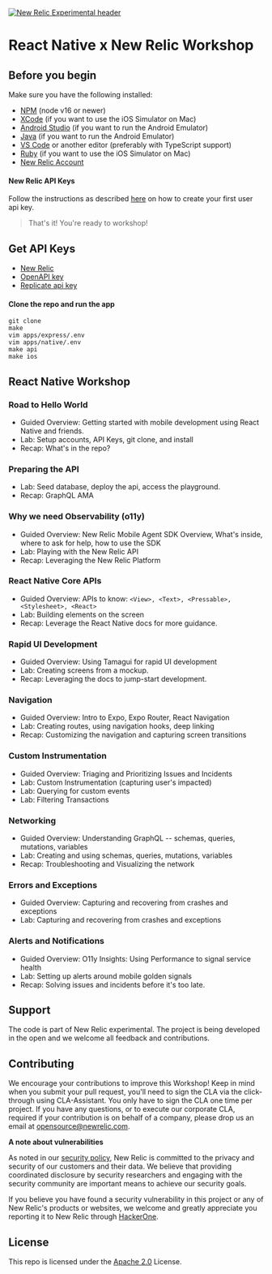 [![New Relic Experimental header](https://github.com/newrelic/opensource-website/raw/master/src/images/categories/Experimental.png)](https://opensource.newrelic.com/oss-category/#new-relic-experimental)

# React Native x New Relic Workshop

## Before you begin

Make sure you have the following installed:

- [NPM](https://github.com/nvm-sh/nvm) (node v16 or newer)
- [XCode](https://developer.apple.com/xcode/) (if you want to use the iOS Simulator on Mac)
- [Android Studio](https://developer.android.com/studio) (if you want to run the Android Emulator)
- [Java](https://www.java.com/download/ie_manual.jsp) (if you want to run the Android Emulator)
- [VS Code](https://code.visualstudio.com/) or another editor (preferably with TypeScript support)
- [Ruby](https://rvm.io/) (if you want to use the iOS Simulator on Mac)
- [New Relic Account](https://newrelic.com/signup?utm_source=github&utm_medium=community&utm_campaign=devrel-workshop)

#### New Relic API Keys

Follow the instructions as described [here](https://docs.newrelic.com/docs/apis/intro-apis/new-relic-api-keys/#overview-keys) on how to create your first user api key.

> That's it! You're ready to workshop!

## Get API Keys
- [New Relic](https://one.newrelic.com/launcher/api-keys-ui.api-keys-launcher)
- [OpenAPI key](https://openai.com/api/)
- [Replicate api key](https://replicate.com/)

#### Clone the repo and run the app
```
git clone
make
vim apps/express/.env
vim apps/native/.env
make api
make ios
```

## React Native Workshop

### Road to Hello World
* Guided Overview: Getting started with mobile development using React Native and friends.
* Lab: Setup accounts, API Keys, git clone, and install
* Recap: What's in the repo?

### Preparing the API
* Lab: Seed database, deploy the api, access the playground.
* Recap: GraphQL AMA

### Why we need Observability (o11y)
* Guided Overview: New Relic Mobile Agent SDK Overview, What's inside, where to ask for help, how to use the SDK
* Lab: Playing with the New Relic API
* Recap: Leveraging the New Relic Platform

### React Native Core APIs
* Guided Overview: APIs to know: `<View>, <Text>, <Pressable>, <Stylesheet>, <React>`
* Lab: Building elements on the screen
* Recap: Leverage the React Native docs for more guidance.

### Rapid UI Development
* Guided Overview: Using Tamagui for rapid UI development
* Lab: Creating screens from a mockup.
* Recap: Leveraging the docs to jump-start development.

### Navigation
* Guided Overview: Intro to Expo, Expo Router, React Navigation
* Lab: Creating routes, using navigation hooks, deep linking
* Recap: Customizing the navigation and capturing screen transitions

### Custom Instrumentation
* Guided Overview: Triaging and Prioritizing Issues and Incidents
* Lab: Custom Instrumentation (capturing user's impacted)
* Lab: Querying for custom events
* Lab: Filtering Transactions

### Networking
* Guided Overview: Understanding GraphQL -- schemas, queries, mutations, variables
* Lab: Creating and using schemas, queries, mutations, variables
* Recap: Troubleshooting and Visualizing the network

### Errors and Exceptions
* Guided Overview: Capturing and recovering from crashes and exceptions
* Lab: Capturing and recovering from crashes and exceptions

### Alerts and Notifications
* Guided Overview: O11y Insights: Using Performance to signal service health
* Lab: Setting up alerts around mobile golden signals
* Recap: Solving issues and incidents before it's too late.

## Support

The code is part of New Relic experimental. The project is being developed in the open and we welcome all feedback and contributions.

## Contributing

We encourage your contributions to improve this Workshop! Keep in mind when you submit your pull request, you'll need to sign the CLA via the click-through using CLA-Assistant. You only have to sign the CLA one time per project.
If you have any questions, or to execute our corporate CLA, required if your contribution is on behalf of a company,  please drop us an email at opensource@newrelic.com.

**A note about vulnerabilities**

As noted in our [security policy](../../security/policy), New Relic is committed to the privacy and security of our customers and their data. We believe that providing coordinated disclosure by security researchers and engaging with the security community are important means to achieve our security goals.

If you believe you have found a security vulnerability in this project or any of New Relic's products or websites, we welcome and greatly appreciate you reporting it to New Relic through [HackerOne](https://hackerone.com/newrelic).

## License

This repo is licensed under the [Apache 2.0](http://apache.org/licenses/LICENSE-2.0.txt) License.